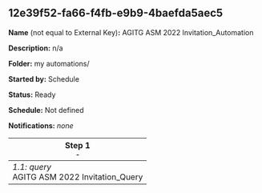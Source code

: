 ## 12e39f52-fa66-f4fb-e9b9-4baefda5aec5

**Name** (not equal to External Key)**:** AGITG ASM 2022 Invitation_Automation

**Description:** n/a

**Folder:** my automations/

**Started by:** Schedule

**Status:** Ready

**Schedule:** Not defined

**Notifications:** _none_


| Step 1<br>_<small>-</small>_ |
| --- |
| _1.1: query_<br>AGITG ASM 2022 Invitation_Query |
